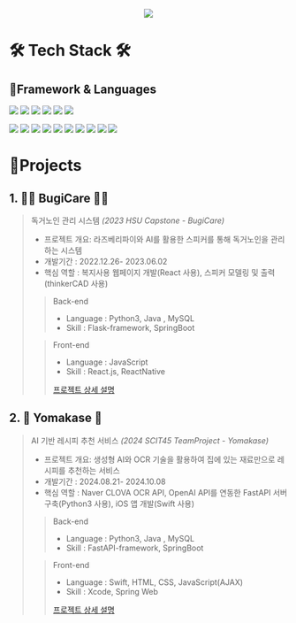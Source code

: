 <p align='center'>
<img src="https://capsule-render.vercel.app/api?type=waving&color=auto&height=300&section=header&text=CHOIYOONSEOK&fontSize=90&animation=fadeIn&fontAlignY=38&desc=チェ・ユンソク&descAlignY=51&descAlign=62"/>
</p>


# 🛠 Tech Stack 🛠
## Framework & Languages
<p>
  <img src="https://img.shields.io/badge/Spring-6DB33F?style=flat-square&logo=Spring&logoColor=white"/>
  <img src="https://img.shields.io/badge/React-61DAFB?style=flat-square&logo=React&logoColor=black"/>
  <img src="https://img.shields.io/badge/ReactNative-61DAFB?style=flat-square&logo=React&logoColor=black"/>
  <img src="https://img.shields.io/badge/iOS-000000?style=flat-square&logo=iOS&logoColor=white"/>
  <img src="https://img.shields.io/badge/Android-3DDC84?style=flat-square&logo=Android&logoColor=white"/>
  <img src="https://img.shields.io/badge/Flutter-02569B?style=flat-square&logo=Flutter&logoColor=white"/>
</p>
<p>
  <img src="https://img.shields.io/badge/Python-3776AB?style=flat-square&logo=Python&logoColor=white"/>
  <img src="https://img.shields.io/badge/Java-007396?style=flat-square&logo=Java&logoColor=white"/>
  <img src="https://img.shields.io/badge/HTML-E34F26?style=flat-square&logo=HTML5&logoColor=white"/>
  <img src="https://img.shields.io/badge/CSS-1572B6?style=flat-square&logo=CSS3&logoColor=white"/>
  <img src="https://img.shields.io/badge/JavaScript-F7DF1E?style=flat-square&logo=JavaScript&logoColor=black"/>
  <img src="https://img.shields.io/badge/Swift-FA7343?style=flat-square&logo=Swift&logoColor=white"/>
  <img src="https://img.shields.io/badge/C-A8B9CC?style=flat-square&logo=C&logoColor=white"/>
  <img src="https://img.shields.io/badge/C++-00599C?style=flat-square&logo=C%2B%2B&logoColor=white"/>
  <img src="https://img.shields.io/badge/MySQL-4479A1?style=flat-square&logo=MySQL&logoColor=white"/>
  <img src="https://img.shields.io/badge/Kotlin-0095D5?style=flat-square&logo=Kotlin&logoColor=white"/> 

</p>


# 📝Projects

## 1. 👵🏻 BugiCare 🧓🏻

> 독거노인 관리 시스템 _(2023 HSU Capstone - BugiCare)_
> 
> - 프로젝트 개요: 라즈베리파이와 AI를 활용한 스피커를 통해 독거노인을 관리하는 시스템
> - 개발기간 : 2022.12.26- 2023.06.02
> - 핵심 역할 : 복지사용 웹페이지 개발(React 사용), 스피커 모델링 및 출력(thinkerCAD 사용)
>> Back-end
>> - Language : Python3, Java , MySQL
>> - Skill : Flask-framework, SpringBoot
>> 
>
>> Front-end
>> - Language : JavaScript
>> - Skill : React.js, ReactNative
>>
>> [프로젝트 상세 설명](https://github.com/BugiCare)

## 2. 🥑 Yomakase 🍎

> AI 기반 레시피 추천 서비스  _(2024 SCIT45 TeamProject - Yomakase)_
> 
> - 프로젝트 개요: 생성형 AI와 OCR 기술을 활용하여 집에 있는 재료만으로 레시피를 추천하는 서비스
> - 개발기간 : 2024.08.21- 2024.10.08
> - 핵심 역할 : Naver CLOVA OCR API, OpenAI API를 연동한 FastAPI 서버 구축(Python3 사용), iOS 앱 개발(Swift 사용)
>> Back-end
>> - Language : Python3, Java , MySQL
>> - Skill : FastAPI-framework, SpringBoot
>> 
>
>> Front-end
>> - Language : Swift, HTML, CSS, JavaScript(AJAX)
>> - Skill : Xcode, Spring Web
>>
>> [프로젝트 상세 설명](https://github.com/SCIT45-Yomakase)

